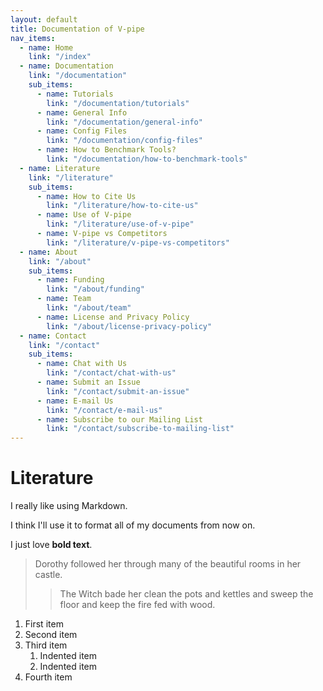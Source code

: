 ```yaml
---
layout: default
title: Documentation of V-pipe
nav_items:
  - name: Home
    link: "/index"
  - name: Documentation
    link: "/documentation"
    sub_items:
      - name: Tutorials
        link: "/documentation/tutorials"
      - name: General Info
        link: "/documentation/general-info"
      - name: Config Files
        link: "/documentation/config-files"
      - name: How to Benchmark Tools?
        link: "/documentation/how-to-benchmark-tools"
  - name: Literature
    link: "/literature"
    sub_items:
      - name: How to Cite Us
        link: "/literature/how-to-cite-us"
      - name: Use of V-pipe
        link: "/literature/use-of-v-pipe"
      - name: V-pipe vs Competitors
        link: "/literature/v-pipe-vs-competitors"
  - name: About
    link: "/about"
    sub_items:
      - name: Funding
        link: "/about/funding"
      - name: Team
        link: "/about/team"
      - name: License and Privacy Policy
        link: "/about/license-privacy-policy"
  - name: Contact
    link: "/contact"
    sub_items:
      - name: Chat with Us
        link: "/contact/chat-with-us"
      - name: Submit an Issue
        link: "/contact/submit-an-issue"
      - name: E-mail Us
        link: "/contact/e-mail-us"
      - name: Subscribe to our Mailing List
        link: "/contact/subscribe-to-mailing-list"
---
```


# Literature

I really like using Markdown.

I think I'll use it to format all of my documents from now on.

I just love **bold text**.

> Dorothy followed her through many of the beautiful rooms in her castle.
>
>> The Witch bade her clean the pots and kettles and sweep the floor and keep the fire fed with wood.

1. First item
2. Second item
3. Third item
    1. Indented item
    2. Indented item
4. Fourth item